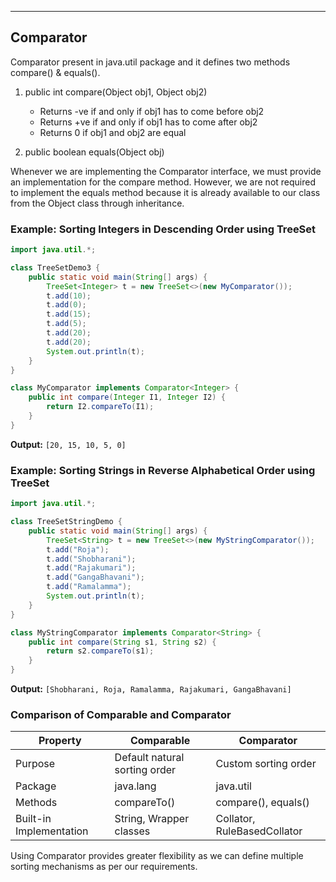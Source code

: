 -----------------
Comparator
-----------------
Comparator present in java.util package and it defines two methods compare() & equals().

1. public int compare(Object obj1, Object obj2)
   - Returns -ve if and only if obj1 has to come before obj2
   - Returns +ve if and only if obj1 has to come after obj2
   - Returns 0 if obj1 and obj2 are equal

2. public boolean equals(Object obj)

Whenever we are implementing the Comparator interface, we must provide an implementation for the compare method. However, we are not required to implement the equals method because it is already available to our class from the Object class through inheritance.

### Example: Sorting Integers in Descending Order using TreeSet

```java
import java.util.*;

class TreeSetDemo3 {
    public static void main(String[] args) {
        TreeSet<Integer> t = new TreeSet<>(new MyComparator());
        t.add(10);
        t.add(0);
        t.add(15);
        t.add(5);
        t.add(20);
        t.add(20);
        System.out.println(t);
    }
}

class MyComparator implements Comparator<Integer> {
    public int compare(Integer I1, Integer I2) {
        return I2.compareTo(I1);
    }
}
```

**Output:** `[20, 15, 10, 5, 0]`

### Example: Sorting Strings in Reverse Alphabetical Order using TreeSet

```java
import java.util.*;

class TreeSetStringDemo {
    public static void main(String[] args) {
        TreeSet<String> t = new TreeSet<>(new MyStringComparator());
        t.add("Roja");
        t.add("Shobharani");
        t.add("Rajakumari");
        t.add("GangaBhavani");
        t.add("Ramalamma");
        System.out.println(t);
    }
}

class MyStringComparator implements Comparator<String> {
    public int compare(String s1, String s2) {
        return s2.compareTo(s1);
    }
}
```

**Output:** `[Shobharani, Roja, Ramalamma, Rajakumari, GangaBhavani]`

### Comparison of Comparable and Comparator

| Property               | Comparable | Comparator |
|------------------------|------------|------------|
| Purpose               | Default natural sorting order | Custom sorting order |
| Package               | java.lang  | java.util  |
| Methods               | compareTo() | compare(), equals() |
| Built-in Implementation | String, Wrapper classes | Collator, RuleBasedCollator |

Using Comparator provides greater flexibility as we can define multiple sorting mechanisms as per our requirements.

